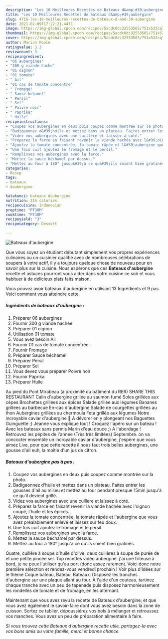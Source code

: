 ```yaml
---
description: "Les 10 Meilleures Recettes de Bateaux d&amp;#39;aubergine"
title: "Les 10 Meilleures Recettes de Bateaux d&amp;#39;aubergine"
slug: 4716-les-10-meilleures-recettes-de-bateaux-d-and-39-aubergine
date: 2021-02-09T17:22:21.447Z
image: https://img-global.cpcdn.com/recipes/5acdc0dc32553505/751x532cq70/bateaux-daubergine-photo-principale-de-la-recette.jpg
thumbnail: https://img-global.cpcdn.com/recipes/5acdc0dc32553505/751x532cq70/bateaux-daubergine-photo-principale-de-la-recette.jpg
cover: https://img-global.cpcdn.com/recipes/5acdc0dc32553505/751x532cq70/bateaux-daubergine-photo-principale-de-la-recette.jpg
author: Marian Poole
ratingvalue: 3.3
reviewcount: 3
recipeingredient:
- "06 aubergines"
- "300 g viande hache"
- "01 oignon"
- "01 tomate"
- " Ail"
- "01 cas de tomate concentre"
- " Fromage"
- " Sauce bchamel"
- " Persil"
- " Sel"
- " Poivre noir"
- " Paprika"
- " Huile"
recipeinstructions:
- "Coupez vos aubergines en deux puis coupez comme montrée sur la photo."
- "Badigeonnez d&#39;huile et mettez dans un plateau. Faites entrer les gousses d&#39;ail au milieu et mettez au four pendant presque 15min jusqu&#39;à ce qu&#39;il devient grillé."
- "Videz vos aubergines avec une cuillère et laissez à coté."
- "Préparez la farce en faisant revenir la viande hachée avec l&#39;oignon coupé, l&#39;huile et les épices."
- "Ajoutez la tomate concentrée, la tomate râpée et l&#39;aubergine que vous avez préalablement enlevé et laissez sur feu doux."
- "Une fois cuit ajoutez le fromage et le persil."
- "Remplissez vos aubergines avec la farce."
- "Mettez la sauce béchamel par dessus."
- "Mettez au four à 180° jusqu&#39;à ce qu&#39;ils soient bien gratinés."
categories:
- Resep
tags:
- bateaux
- daubergine

katakunci: bateaux daubergine 
nutrition: 216 calories
recipecuisine: Indonesian
preptime: "PT38M"
cooktime: "PT38M"
recipeyield: "3"
recipecategory: Dessert

---
```



![Bateaux d&#39;aubergine](https://img-global.cpcdn.com/recipes/5acdc0dc32553505/751x532cq70/bateaux-daubergine-photo-principale-de-la-recette.jpg)

Que vous soyez un étudiant débutant simplement vos propres expériences culinaires ou un cuisinier qualifié avec de nombreuses célébrations de soupers à votre actif, il y a toujours quelque chose de nouveau pour en savoir plus sur la cuisine. Nous espérons que ces <strong> Bateaux d&#39;aubergine </strong> recette et astuces pourront vous aider dans votre cuisine ce soir et vous habituer à de délicieux plats faits maison.

<!--inarticleads1-->

Vous pouvez avoir bateaux d&#39;aubergine en utilisant 13 Ingrédients et 9 pas. Voici comment vous atteindre cette.

##### Ingrédients de bateaux d&#39;aubergine :

1. Préparer 06 aubergines
1. Fournir 300 g viande hachée
1. Préparer 01 oignon
1. Utilisation 01 tomate
1. Vous avez besoin  Ail
1. Fournir 01 cas de tomate concentrée
1. Fournir  Fromage
1. Préparer  Sauce béchamel
1. Préparer  Persil
1. Préparer  Sel
1. Vous devez vous préparer  Poivre noir
1. Fournir  Paprika
1. Préparer  Huile


Au pied du Pont Mirabeau (à proximité du bâtiment du RER) SHARE THIS RESTAURANT Calin d&#39;aubergine grillée au saumon fumé Soles grillées aux cèpes Brochettes grillées aux épices Salade grillée aux légumes Bananes grillees au barbecue En-cas d&#39;aubergine Salade de courgettes grillées au thon Aubergines grillées au chermoula Feta grillée aux légumes Notre incroyable caviar d&#39;aubergine 🍆 A dévorer en y plongeant nos Baguettes Guinguette ;) Jeanne vous explique tout ! Croquez l&#39;apéro sur un bateau ! Avec les bateaux sans permis Marin d&#39;eau douce ;) A l&#39;abordage ! Retrouvez les pépites de l&#39;année (Très très limitées) Septembre. on va concocter ensemble un incroyable caviar d&#39;aubergine, j&#39;espère que vous aimez Live, pour que cette recette il nous faut trois belles aubergines, une gousse d&#39;ail euh, la moitié d&#39;un jus de citron. 

<!--inarticleads2-->

##### Bateaux d&#39;aubergine pas à pas :

1. Coupez vos aubergines en deux puis coupez comme montrée sur la photo.
1. Badigeonnez d&#39;huile et mettez dans un plateau. Faites entrer les gousses d&#39;ail au milieu et mettez au four pendant presque 15min jusqu&#39;à ce qu&#39;il devient grillé.
1. Videz vos aubergines avec une cuillère et laissez à coté.
1. Préparez la farce en faisant revenir la viande hachée avec l&#39;oignon coupé, l&#39;huile et les épices.
1. Ajoutez la tomate concentrée, la tomate râpée et l&#39;aubergine que vous avez préalablement enlevé et laissez sur feu doux.
1. Une fois cuit ajoutez le fromage et le persil.
1. Remplissez vos aubergines avec la farce.
1. Mettez la sauce béchamel par dessus.
1. Mettez au four à 180° jusqu&#39;à ce qu&#39;ils soient bien gratinés.


Quatre, cuillère à soupe d&#39;huile d&#39;olive, deux cuillères à soupe de purée de et une petite pincée sel. Top recettes vidéo aubergine. j&#39;ai une friteuse à bord, je ne peux l&#39;utiliser qu&#39;au port (donc assez rarement. Voici donc notre première sélection et rendez-vous vendredi prochain ! Voir plus d&#39;idées sur le thème Coque bateau, Bateau, Bateaux. Disposez les tranches d&#39;aubergine sur une plaque allant au four. À l&#39;aide d&#39;un couteau, tartinez chaque tranche avec un peu de tapenade puis disposez harmonieusement les rondelles de tomate et de fromage, en les alternant. 

<!--inarticleads1-->

<p>
Maintenant que vous avez revu la recette de Bateaux d&#39;aubergine, et que vous avez également le savoir-faire dont vous avez besoin dans la zone de cuisson. Sortez ce tablier, dépoussiérez vos bols à mélanger et retroussez vos manches. Vous avez un peu de préparation alimentaire à faire.
</p>

<p>
<i>Si vous trouvez cette Bateaux d&#39;aubergine recette utile, partagez-la avec vos bons amis ou votre famille, merci et bonne chance.</i>
</p>
